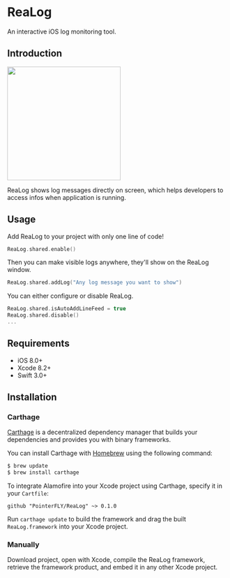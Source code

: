 # ReaLog
An interactive iOS log monitoring tool.

## Introduction
<img src="https://github.com/PointerFLY/warehouse/blob/master/gifs/ReaLog.gif" width="260">

ReaLog shows log messages directly on screen, which helps developers to access infos when application is running.

## Usage
Add ReaLog to your project with only one line of code!

```Swift
ReaLog.shared.enable()
```
Then you can make visible logs anywhere, they'll show on the ReaLog window.

```Swift
ReaLog.shared.addLog("Any log message you want to show")
```

You can either configure or disable ReaLog. 

```Swift
ReaLog.shared.isAutoAddLineFeed = true
ReaLog.shared.disable()
...
```

## Requirements
- iOS 8.0+ 
- Xcode 8.2+
- Swift 3.0+

## Installation

### Carthage

[Carthage](https://github.com/Carthage/Carthage) is a decentralized dependency manager that builds your dependencies and provides you with binary frameworks.

You can install Carthage with [Homebrew](http://brew.sh/) using the following command:

```bash
$ brew update
$ brew install carthage
```

To integrate Alamofire into your Xcode project using Carthage, specify it in your `Cartfile`:

```ogdl
github "PointerFLY/ReaLog" ~> 0.1.0
```
Run `carthage update` to build the framework and drag the built `ReaLog.framework` into your Xcode project.

### Manually 
Download project, open with Xcode, compile the ReaLog framework, retrieve the framework product, and embed it in any other Xcode project.





